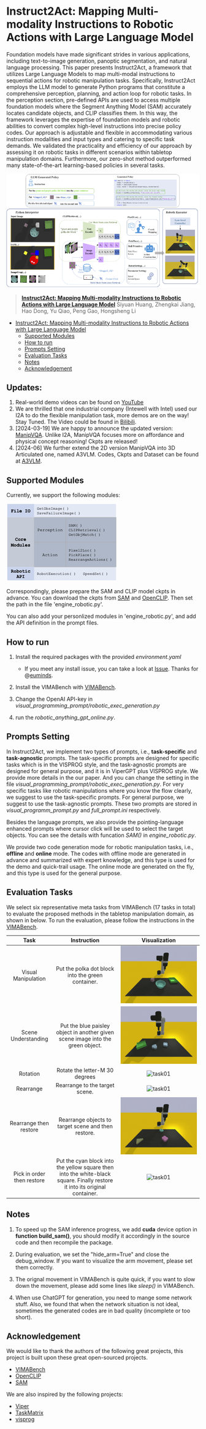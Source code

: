# Instruct2Act: Mapping Multi-modality Instructions to Robotic Actions with Large Language Model

Foundation models have made significant strides in various applications, including text-to-image generation, panoptic segmentation, and natural language processing. This paper presents Instruct2Act, a framework that utilizes Large Language Models to map multi-modal instructions to sequential actions for robotic manipulation tasks. Specifically, Instruct2Act employs the LLM model to generate Python programs that constitute a comprehensive perception, planning, and action loop for robotic tasks. In the perception section, pre-defined APIs are used to access multiple foundation models where the Segment Anything Model (SAM) accurately locates candidate objects, and CLIP classifies them. In this way, the framework leverages the expertise of foundation models and robotic abilities to convert complex high-level instructions into precise policy codes. Our approach is adjustable and flexible in accommodating various instruction modalities and input types and catering to specific task demands. We validated the practicality and efficiency of our approach by assessing it on robotic tasks in different scenarios within tabletop manipulation domains. Furthermore, our zero-shot method outperformed many state-of-the-art learning-based policies in several tasks.  

![framework](images/instruct2act_framework.png)

> [**Instruct2Act: Mapping Multi-modality Instructions to Robotic Actions with
Large Language Model**](https://arxiv.org/pdf/2305.11176.pdf)
> Siyuan Huang, Zhengkai Jiang, Hao Dong, Yu Qiao, Peng Gao, Hongsheng Li

- [Instruct2Act: Mapping Multi-modality Instructions to Robotic Actions with Large Language Model](#instruct2act-mapping-multi-modality-instructions-to-robotic-actions-with-large-language-model)
  - [Supported Modules](#supported-modules)
  - [How to run](#how-to-run)
  - [Prompts Setting](#prompts-setting)
  - [Evaluation Tasks](#evaluation-tasks)
  - [Notes](#notes)
  - [Acknowledgement](#acknowledgement)
 
## Updates:

1. Real-world demo videos can be found on [YouTube](https://www.youtube.com/playlist?list=PLfh183PHOgz_ZYfcUrkZpf1Dri4cN5r2w)
2. We are thrilled that one industrial company (Intewell with Intel) used our I2A to do the flexible manipulation task, more demos are on the way! Stay Tuned. The Video could be found in [Bilibili](https://www.bilibili.com/video/BV12x4y127DK/?vd_source=46bd368e7db8357d25fc181749f07c57).
3. [2024-03-19] We are happy to announce the updated version: [ManipVQA](https://github.com/SiyuanHuang95/ManipVQA). Unlike I2A, ManipVQA focuses more on affordance and physical concept reasoning! Ckpts are released!
4. [2024-06] We further extend the 2D version ManipVQA into 3D Articulated one, named A3VLM. Codes, Ckpts and Dataset can be found at [A3VLM](https://github.com/changhaonan/A3VLM).

## Supported Modules

Currently, we support the following modules:

![modules](images/modules_api.png)

Correspondingly, please prepare the SAM and CLIP model ckpts in advance. You can download the ckpts from [SAM](https://github.com/facebookresearch/segment-anything#model-checkpoints) and [OpenCLIP](https://github.com/mlfoundations/open_clip). Then set the path in the file 'engine_robotic.py'.

You can also add your personlized modules in 'engine_robotic.py', and add the API definition in the prompt files.

## How to run

1. Install the required packages with the provided *environment.yaml*
    - If you meet any install issue, you can take a look at [Issue](https://github.com/OpenGVLab/Instruct2Act/issues/6). Thanks for @[euminds](https://github.com/euminds).

2. Install the VIMABench with [VIMABench](https://github.com/vimalabs/VimaBench).

3. Change the OpenAI API-key in *visual_programming_prompt/robotic_exec_generation.py*

4. run the *robotic_anything_gpt_online.py*.

## Prompts Setting

In Instruct2Act, we implement two types of prompts, i.e., **task-specific** and **task-agnostic** prompts. The task-specific prompts are designed for specific tasks which is in the VISPROG style, and the task-agnostic prompts are designed for general purpose, and it is in ViperGPT plus VISPROG style. We provide more details in the our paper. And you can change the setting in the file *visual_programming_prompt/robotic_exec_generation.py*. For very specific tasks like robotic manipulations where you know the flow clearly, we suggest to use the task-specific prompts. For general purpose, we suggest to use the task-agnostic prompts. These two prompts are stored in *visual_programm_prompt.py* and *full_prompt.ini* respectively.

Besides the language prompts, we also provide the pointing-language enhanced prompts where cursor click will be used to select the target objects. You can see the details with funcation *SAM()* in *engine_robotic.py*.  

We provide two code generation mode for robotic manipulation tasks, i.e., **offline** and **online** mode. The codes with offline mode are generated in advance and summarized with expert knowledge, and this type is used for the demo and quick-trail usage. The online mode are generated on the fly, and this type is used for the general purpose.

## Evaluation Tasks

We select six representative meta tasks from VIMABench (17 tasks in total) to evaluate the proposed methods in the tabletop manipulation domain, as shown in below. To run the evaluation, please follow the instructions in the [VIMABench](https://github.com/vimalabs/VimaBench).

| Task | Instruction | Visualization |
|:---:|:---:|:---:|
| Visual Manipulation | Put the  polka dot block  into the  green container. | ![task01](images/tasks_gif/task01.gif) |
| Scene Understanding | Put the  blue paisley  object in  another given scene image  into the  green object. | ![task01](images/tasks_gif/task02.gif) |
| Rotation | Rotate the  letter-M 30  degrees | ![task01](images/tasks_gif/task03.gif) |
| Rearrange | Rearrange to the target scene. | ![task01](images/tasks_gif/task04.gif) |
| Rearrange then restore | Rearrange objects to target scene and then restore. | ![task01](images/tasks_gif/task05.gif) |
| Pick in order then restore | Put the cyan block into the yellow square then into the white-black square. Finally restore it into its original container. | ![task01](images/tasks_gif/task17.gif) |

## Notes

1. To speed up the SAM inference progress, we add **cuda** device option in **function build_sam()**, you should modify it accordingly in the source code and then recompile the package.

2. During evaluation, we set the "hide_arm=True" and close the debug_window. If you want to visualize the arm movement, please set them correctly.

3. The orignal movement in VIMABench is quite quick, if you want to slow down the movement, please add some lines like *sleep()* in VIMABench.

4. When use ChatGPT for generation, you need to mange some network stuff. Also, we found that when the network situation is not ideal, sometimes the generated codes are in bad quality (incomplete or too short).

## Acknowledgement

We would like to thank the authors of the following great projects, this project is built upon these great open-sourced projects.

- [VIMABench](https://github.com/vimalabs/VimaBench)
- [OpenCLIP](https://github.com/mlfoundations/open_clip)
- [SAM](https://github.com/facebookresearch/segment-anything#model-checkpoints)

We are also inspired by the following projects:

- [Viper](https://github.com/cvlab-columbia/viper)
- [TaskMatrix](https://github.com/microsoft/TaskMatrix)
- [visprog](https://github.com/allenai/visprog)

